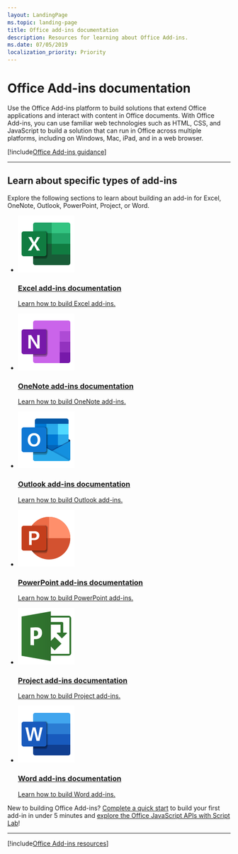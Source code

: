 ```yaml
---
layout: LandingPage
ms.topic: landing-page
title: Office add-ins documentation
description: Resources for learning about Office Add-ins.
ms.date: 07/05/2019
localization_priority: Priority
---
```


# Office Add-ins documentation

<p>Use the Office Add-ins platform to build solutions that extend Office applications and interact with content in Office documents. With Office Add-ins, you can use familiar web technologies such as HTML, CSS, and JavaScript to build a solution that can run in Office across multiple platforms, including on Windows, Mac, iPad, and in a web browser.</p>

[!include[Office Add-ins guidance](../includes/landing-page-office-addins-guidance.md)]

---

<h2>Learn about specific types of add-ins</h2>

<p>Explore the following sections to learn about building an add-in for Excel, OneNote, Outlook, PowerPoint, Project, or Word.</p>

<ul class="panelContent cardsF cols cols3">
    <li>
        <a href="../excel/index.md">
        <div class="cardSize">
            <div class="cardPadding">
                <div class="card">
                    <div class="cardImageOuter">
                        <div class="cardImage">
                            <img src="../images/index/logo-excel.svg" alt="Excel add-ins documentation" />
                        </div>
                    </div>
                    <div class="cardText">
                        <h3>Excel add-ins documentation</h3>
                        <p>Learn how to build Excel add-ins.</p>
                    </div>
                </div>
            </div>
        </div>
        </a>
    </li>
    <li>
        <a href="../onenote/index.md">
        <div class="cardSize">
            <div class="cardPadding">
                <div class="card">
                    <div class="cardImageOuter">
                        <div class="cardImage">
                            <img src="../images/index/logo-onenote.svg" alt="OneNote add-ins documentation" />
                        </div>
                    </div>
                    <div class="cardText">
                        <h3>OneNote add-ins documentation</h3>
                        <p>Learn how to build OneNote add-ins.</p>
                    </div>
                </div>
            </div>
        </div>
        </a>
    </li>
    <li>
        <a href="../outlook/index.md">
        <div class="cardSize">
            <div class="cardPadding">
                <div class="card">
                    <div class="cardImageOuter">
                        <div class="cardImage">
                            <img src="../images/index/logo-outlook.svg" alt="Outlook add-ins documentation" />
                        </div>
                    </div>
                    <div class="cardText">
                        <h3>Outlook add-ins documentation</h3>
                        <p>Learn how to build Outlook add-ins.</p>
                    </div>
                </div>
            </div>
        </div>
        </a>
    </li>
    <li>
        <a href="../powerpoint/index.md">
        <div class="cardSize">
            <div class="cardPadding">
                <div class="card">
                    <div class="cardImageOuter">
                        <div class="cardImage">
                            <img src="../images/index/logo-powerpoint.svg" alt="PowerPoint add-ins documentation" />
                        </div>
                    </div>
                    <div class="cardText">
                        <h3>PowerPoint add-ins documentation</h3>
                        <p>Learn how to build PowerPoint add-ins.</p>
                    </div>
                </div>
            </div>
        </div>
        </a>
    </li>
    <li>
        <a href="../project/index.md">
        <div class="cardSize">
            <div class="cardPadding">
                <div class="card">
                    <div class="cardImageOuter">
                        <div class="cardImage">
                            <img src="../images/index/logo-project-server.svg" alt="Project add-ins documentation" />
                        </div>
                    </div>
                    <div class="cardText">
                        <h3>Project add-ins documentation</h3>
                        <p>Learn how to build Project add-ins.</p>
                    </div>
                </div>
            </div>
        </div>
        </a>
    </li>
    <li>
        <a href="../word/index.md">
        <div class="cardSize">
            <div class="cardPadding">
                <div class="card">
                    <div class="cardImageOuter">
                        <div class="cardImage">
                            <img src="../images/index/logo-word.svg" alt="Word add-ins documentation" />
                        </div>
                    </div>
                    <div class="cardText">
                        <h3>Word add-ins documentation</h3>
                        <p>Learn how to build Word add-ins.</p>
                    </div>
                </div>
            </div>
        </div>
        </a>
    </li>
</ul>

<p>New to building Office Add-ins? <a href="../index.md">Complete a quick start</a> to build your first add-in in under 5 minutes and <a href="explore-with-script-lab.md">explore the Office JavaScript APIs with Script Lab</a>!</p>

---

[!include[Office Add-ins resources](../includes/landing-page-resources.md)]
